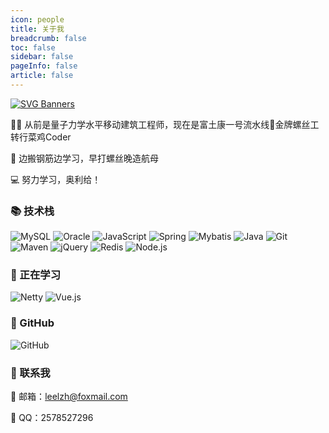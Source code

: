 ```yaml
---
icon: people
title: 关于我
breadcrumb: false
toc: false
sidebar: false
pageInfo: false
article: false
---
```

[![SVG Banners](https://svg-banners.vercel.app/api?type=origin&text1=Hello%20World!%20😜&width=800&height=400)](https://github.com/Akshay090/svg-banners)

👨‍💻 从前是量子力学水平移动建筑工程师，现在是富土康一号流水线🥇金牌螺丝工转行菜鸡Coder

🌱 边搬钢筋边学习，早打螺丝晚造航母

💻 努力学习，奥利给！

### 📚 技术栈
![MySQL](https://img.shields.io/badge/MySQL-black?logo=mysql) ![Oracle](https://img.shields.io/badge/Oracle-black?logo=oracle) ![JavaScript](https://img.shields.io/badge/JavaScript-black?logo=javascript) ![Spring](https://img.shields.io/badge/Spring-black?logo=spring) ![Mybatis](https://img.shields.io/badge/Mybatis-black?logo=mybatis) ![Java](https://img.shields.io/badge/Java-black?logo=java) ![Git](https://img.shields.io/badge/Git-black?logo=git) ![Maven](https://img.shields.io/badge/Maven-black?logo=apachemaven) ![jQuery](https://img.shields.io/badge/jQuery-black?logo=jquery) ![Redis](https://img.shields.io/badge/Redis-black?logo=redis) ![Node.js](https://img.shields.io/badge/Node.js-black?logo=nodedotjs) 


### 🚀 正在学习
![Netty](https://img.shields.io/badge/Netty-black?logo=netty) ![Vue.js](https://img.shields.io/badge/Vue.js-black?logo=vuedotjs) 
### 🌈 GitHub
![GitHub](http://github-profile-summary-cards.vercel.app/api/cards/profile-details?username=leekihom&theme=github)

### 💬 联系我

📮 邮箱：<a href="mailto:leelzh@foxmail.com" style="text-decoration: none">leelzh@foxmail.com</a>

🐧 QQ：<a href="tencent://message/?uin=undefined&amp;Site=&amp;Menu=yes" style="text-decoration: none">2578527296</a>

